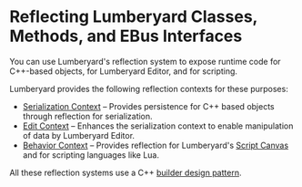 # Reflecting Lumberyard Classes, Methods, and EBus Interfaces<a name="component-entity-system-reflection-intro"></a>

You can use Lumberyard's reflection system to expose runtime code for C\+\+\-based objects, for Lumberyard Editor, and for scripting\.

Lumberyard provides the following reflection contexts for these purposes:
+ [Serialization Context](component-entity-system-reflection-serialization-context.md) – Provides persistence for C\+\+ based objects through reflection for serialization\.
+ [Edit Context](component-entity-system-reflection-edit-context.md) – Enhances the serialization context to enable manipulation of data by Lumberyard Editor\.
+ [Behavior Context](component-entity-system-reflection-behavior-context.md) – Provides reflection for Lumberyard's [Script Canvas](script-canvas-intro.md) and for scripting languages like Lua\.

All these reflection systems use a C\+\+ [builder design pattern](https://en.wikipedia.org/wiki/Builder_pattern)\.